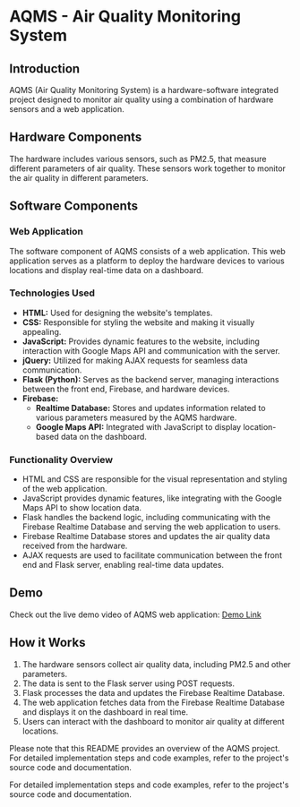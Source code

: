 # AQMS - Air Quality Monitoring System

## Introduction

AQMS (Air Quality Monitoring System) is a hardware-software integrated project designed to monitor air quality using a combination of hardware sensors and a web application.

## Hardware Components

The hardware includes various sensors, such as PM2.5, that measure different parameters of air quality. These sensors work together to monitor the air quality in different parameters.

## Software Components

### Web Application

The software component of AQMS consists of a web application. This web application serves as a platform to deploy the hardware devices to various locations and display real-time data on a dashboard.

### Technologies Used

- **HTML:** Used for designing the website's templates.
- **CSS:** Responsible for styling the website and making it visually appealing.
- **JavaScript:** Provides dynamic features to the website, including interaction with Google Maps API and communication with the server.
- **jQuery:** Utilized for making AJAX requests for seamless data communication.
- **Flask (Python):** Serves as the backend server, managing interactions between the front end, Firebase, and hardware devices.
- **Firebase:**
  - **Realtime Database:** Stores and updates information related to various parameters measured by the AQMS hardware.
  - **Google Maps API:** Integrated with JavaScript to display location-based data on the dashboard.

### Functionality Overview

- HTML and CSS are responsible for the visual representation and styling of the web application.
- JavaScript provides dynamic features, like integrating with the Google Maps API to show location data.
- Flask handles the backend logic, including communicating with the Firebase Realtime Database and serving the web application to users.
- Firebase Realtime Database stores and updates the air quality data received from the hardware.
- AJAX requests are used to facilitate communication between the front end and Flask server, enabling real-time data updates.

## Demo

Check out the live demo video of AQMS web application:
[Demo Link](https://youtu.be/t6AHUPHr7og)


## How it Works

1. The hardware sensors collect air quality data, including PM2.5 and other parameters.
2. The data is sent to the Flask server using POST requests.
3. Flask processes the data and updates the Firebase Realtime Database.
4. The web application fetches data from the Firebase Realtime Database and displays it on the dashboard in real time.
5. Users can interact with the dashboard to monitor air quality at different locations.

Please note that this README provides an overview of the AQMS project. For detailed implementation steps and code examples, refer to the project's source code and documentation.

For detailed implementation steps and code examples, refer to the project's source code and documentation.

